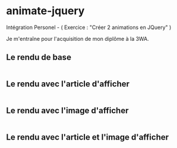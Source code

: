 # animate-jquery
Intégration Personel - ( Exercice : "Créer 2 animations en JQuery" )

Je m'entraîne pour l'acquisition de mon diplôme à la 3WA.

<h2>Le rendu de base</h2>
<img src="http://puu.sh/sqLTn/4486c7bf66.jpg" alt="">
<h2>Le rendu avec l'article d'afficher</h2>
<img src="http://puu.sh/sqLRw/516e0cb4c5.png" alt="">
<h2>Le rendu avec l'image d'afficher</h2>
<img src="http://puu.sh/sqLS8/9eabee0b24.jpg" alt="">
<h2>Le rendu avec l'article et l'image d'afficher</h2>
<img src="http://puu.sh/sqLUv/0175885c5a.jpg" alt="">

